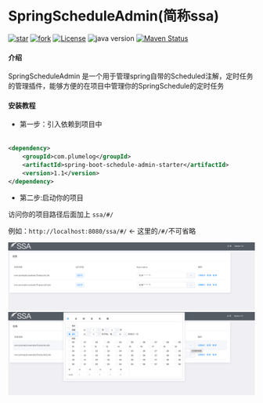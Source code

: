 # SpringScheduleAdmin(简称ssa)

[![star](https://gitee.com/plumeorg/spring-schedule-admin/badge/star.svg?theme=dark)](https://gitee.com/frankchenlong/plumelog/stargazers)
[![fork](https://gitee.com/plumeorg/spring-schedule-admin/badge/fork.svg?theme=dark)](https://gitee.com/frankchenlong/plumelog/members)
[![License](https://img.shields.io/badge/license-Apache%202-4EB1BA.svg)](https://www.apache.org/licenses/LICENSE-2.0.html)
![java version](https://img.shields.io/badge/JAVA-1.8+-green.svg)
[![Maven Status](https://maven-badges.herokuapp.com/maven-central/com.plumelog/spring-schedule-admin/badge.svg)](https://maven-badges.herokuapp.com/maven-central/com.plumelog/spring-schedule-admin)

#### 介绍

SpringScheduleAdmin 是一个用于管理spring自带的Scheduled注解，定时任务的管理插件，能够方便的在项目中管理你的SpringSchedule的定时任务

#### 安装教程

* 第一步：引入依赖到项目中

```xml

<dependency>
    <groupId>com.plumelog</groupId>
    <artifactId>spring-boot-schedule-admin-starter</artifactId>
    <version>1.1</version>
</dependency>
```
* 第二步:启动你的项目

访问你的项目路径后面加上  `ssa/#/`

例如：`http://localhost:8080/ssa/#/` <- 这里的`/#/`不可省略

![avatar](/pic/img.png)
![avatar](/pic/img_1.png)
